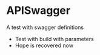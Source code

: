 # APISwagger
A test with swagger definitions 
- Test with build with parameters
- Hope is recovered now

